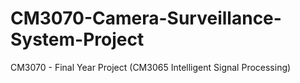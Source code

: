 # CM3070-Camera-Surveillance-System-Project
CM3070 - Final Year Project (CM3065 Intelligent Signal Processing)
